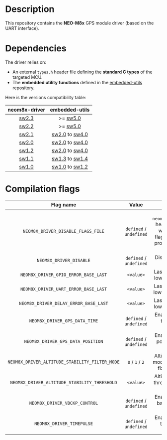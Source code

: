 # Description

This repository contains the **NEO-M8x** GPS module driver (based on the UART interface).

# Dependencies

The driver relies on:

* An external `types.h` header file defining the **standard C types** of the targeted MCU.
* The **embedded utility functions** defined in the [embedded-utils](https://github.com/Ludovic-Lesur/embedded-utils) repository.

Here is the versions compatibility table:

| **neom8x-driver** | **embedded-utils** |
|:---:|:---:|
| [sw2.3](https://github.com/Ludovic-Lesur/neom8x-driver/releases/tag/sw2.3) | >= [sw5.0](https://github.com/Ludovic-Lesur/embedded-utils/releases/tag/sw5.0) |
| [sw2.2](https://github.com/Ludovic-Lesur/neom8x-driver/releases/tag/sw2.2) | >= [sw5.0](https://github.com/Ludovic-Lesur/embedded-utils/releases/tag/sw5.0) |
| [sw2.1](https://github.com/Ludovic-Lesur/neom8x-driver/releases/tag/sw2.1) | [sw2.0](https://github.com/Ludovic-Lesur/embedded-utils/releases/tag/sw2.0) to [sw4.0](https://github.com/Ludovic-Lesur/embedded-utils/releases/tag/sw4.0) |
| [sw2.0](https://github.com/Ludovic-Lesur/neom8x-driver/releases/tag/sw2.0) | [sw2.0](https://github.com/Ludovic-Lesur/embedded-utils/releases/tag/sw2.0) to [sw4.0](https://github.com/Ludovic-Lesur/embedded-utils/releases/tag/sw4.0) |
| [sw1.2](https://github.com/Ludovic-Lesur/neom8x-driver/releases/tag/sw1.2) | [sw2.0](https://github.com/Ludovic-Lesur/embedded-utils/releases/tag/sw2.0) to [sw4.0](https://github.com/Ludovic-Lesur/embedded-utils/releases/tag/sw4.0) |
| [sw1.1](https://github.com/Ludovic-Lesur/neom8x-driver/releases/tag/sw1.1) | [sw1.3](https://github.com/Ludovic-Lesur/embedded-utils/releases/tag/sw1.3) to [sw1.4](https://github.com/Ludovic-Lesur/embedded-utils/releases/tag/sw1.4) |
| [sw1.0](https://github.com/Ludovic-Lesur/neom8x-driver/releases/tag/sw1.0) | [sw1.0](https://github.com/Ludovic-Lesur/embedded-utils/releases/tag/sw1.0) to [sw1.2](https://github.com/Ludovic-Lesur/embedded-utils/releases/tag/sw1.2) |

# Compilation flags

| **Flag name** | **Value** | **Description** |
|:---:|:---:|:---:|
| `NEOM8X_DRIVER_DISABLE_FLAGS_FILE` | `defined` / `undefined` | Disable the `neom8x_driver_flags.h` header file inclusion when compilation flags are given in the project settings or by command line. |
| `NEOM8X_DRIVER_DISABLE` | `defined` / `undefined` | Disable the NEOM8x driver. |
| `NEOM8X_DRIVER_GPIO_ERROR_BASE_LAST` | `<value>` | Last error base of the low level GPIO driver. |
| `NEOM8X_DRIVER_UART_ERROR_BASE_LAST` | `<value>` | Last error base of the low level UART driver. |
| `NEOM8X_DRIVER_DELAY_ERROR_BASE_LAST` | `<value>` | Last error base of the low level delay driver. |
| `NEOM8X_DRIVER_GPS_DATA_TIME` | `defined` / `undefined` | Enable or disable the time acquisition feature. |
| `NEOM8X_DRIVER_GPS_DATA_POSITION` | `defined` / `undefined` | Enable or disable the position acquisition feature. |
| `NEOM8X_DRIVER_ALTITUDE_STABILITY_FILTER_MODE` | `0` / `1` / `2` | Altitude stability filter mode: `0` = disabled `1` = fixed `2` = dynamic.|
| `NEOM8X_DRIVER_ALTITUDE_STABILITY_THRESHOLD` | `<value>` | Altitude stability filter threshold (used when mode is `1`).
| `NEOM8X_DRIVER_VBCKP_CONTROL` | `defined` / `undefined` | Enable or disable the backup voltage pin control. |
| `NEOM8X_DRIVER_TIMEPULSE` | `defined` / `undefined` | Enable or disable the timepulse signal control. |
